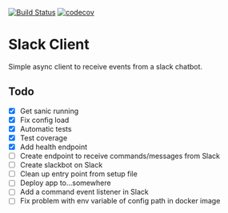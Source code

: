 [![Build Status](https://travis-ci.org/nkuik/danish-amazon.png?branch=master)](https://travis-ci.org/nkuik/danish-amazon)
[![codecov](https://codecov.io/gh/nkuik/danish-amazon/branch/master/graph/badge.svg)](https://codecov.io/gh/nkuik/danish-amazon)

# Slack Client

Simple async client to receive events from a slack chatbot.

## Todo

- [X] Get sanic running
- [X] Fix config load
- [X] Automatic tests
- [X] Test coverage
- [X] Add health endpoint
- [ ] Create endpoint to receive commands/messages from Slack
- [ ] Create slackbot on Slack
- [ ] Clean up entry point from setup file
- [ ] Deploy app to...somewhere
- [ ] Add a command event listener in Slack
- [ ] Fix problem with env variable of config path in docker image
